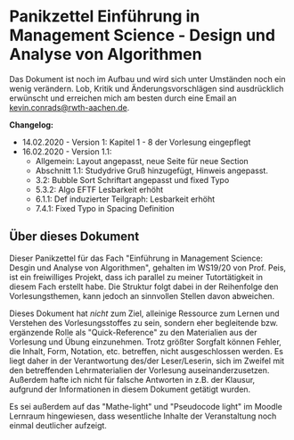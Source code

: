 # Panikzettel Einführung in Management Science - Design und Analyse von Algorithmen

Das Dokument ist noch im Aufbau und wird sich unter Umständen noch ein wenig verändern. Lob, Kritik und Änderungsvorschlägen sind ausdrücklich erwünscht und erreichen mich am besten durch eine Email an [kevin.conrads@rwth-aachen.de](mailto:kevin.conrads@rwth-aachen.de).

**Changelog:** 

- 14.02.2020 - Version 1: Kapitel 1 - 8 der Vorlesung eingepflegt
- 16.02.2020 - Version 1.1:
  - Allgemein: Layout angepasst, neue Seite für neue Section 
  - Abschnitt 1.1: Studydrive Gruß hinzugefügt, Hinweis angepasst.
  - 3.2: Bubble Sort Schriftart angepasst und fixed Typo
  - 5.3.2: Algo EFTF Lesbarkeit erhöht
  - 6.1.1: Def induzierter Teilgraph: Lesbarkeit erhöht
  - 7.4.1: Fixed Typo in Spacing Definition



## Über dieses Dokument

Dieser Panikzettel für das Fach "Einführung in Management Science: Desgin und Analyse von Algorithmen", gehalten im WS19/20 von Prof. Peis, ist ein freiwilliges Projekt, dass ich parallel zu meiner Tutortätigkeit in diesem Fach erstellt habe. Die Struktur folgt dabei in der Reihenfolge den Vorlesungsthemen, kann jedoch an sinnvollen Stellen davon abweichen.

Dieses Dokument hat *nicht* zum Ziel, alleinige Ressource zum Lernen und Verstehen des Vorlesungsstoffes zu sein, sondern eher  begleitende bzw. ergänzende Rolle als "Quick-Reference" zu den Materialien aus der Vorlesung und Übung einzunehmen. Trotz größter Sorgfalt können Fehler, die Inhalt, Form, Notation, etc. betreffen, nicht ausgeschlossen werden. Es liegt daher in der Verantwortung des/der Leser/Leserin, sich im Zweifel mit den betreffenden Lehrmaterialien der Vorlesung auseinanderzusetzen. Außerdem hafte ich nicht für falsche Antworten in z.B. der Klausur, aufgrund der Informationen in diesem Dokument getätigt wurden.

Es sei außerdem auf das "Mathe-light" und "Pseudocode light" im Moodle Lernraum hingewiesen, dass wesentliche Inhalte der Veranstaltung noch einmal deutlicher aufzeigt.